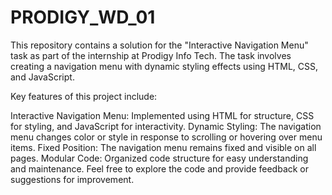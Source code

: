 # PRODIGY_WD_01
This repository contains a solution for the "Interactive Navigation Menu" task as part of the internship at Prodigy Info Tech. The task involves creating a navigation menu with dynamic styling effects using HTML, CSS, and JavaScript.

Key features of this project include:

Interactive Navigation Menu: Implemented using HTML for structure, CSS for styling, and JavaScript for interactivity.
Dynamic Styling: The navigation menu changes color or style in response to scrolling or hovering over menu items.
Fixed Position: The navigation menu remains fixed and visible on all pages.
Modular Code: Organized code structure for easy understanding and maintenance.
Feel free to explore the code and provide feedback or suggestions for improvement.

